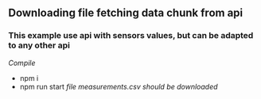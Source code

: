 ## Downloading file fetching data chunk from api
### This example use api with sensors values, but can be adapted to any other api

*Compile*
- npm i
- npm run start
_file measurements.csv should be downloaded_

